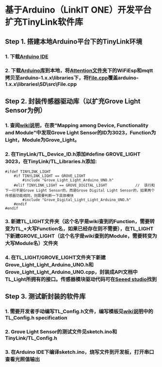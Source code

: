 # 基于Arduino（LinkIT ONE）开发平台扩充TinyLink软件库
## Step 1. 搭建本地Arduino平台下的TinyLink环境
### 1. 下载[Arduino IDE](https://www.arduino.cc/en/Main/Software)
### 2. 下载[Arduino库](https://github.com/TinyLink/TinyLink_Library/tree/master/Software_library/Arduino)到本地，将[Attention文件夹](https://github.com/TinyLink/TinyLink_Library/tree/master/Software_library/Arduino/Attention)下的WiFiEsp和mqtt拷贝至arduino-1.x.x\libraries下，将[File.cpp](https://github.com/TinyLink/TinyLink_Library/blob/master/Software_library/Arduino/Attention/Origin_SD_lib/File.cpp)覆盖arduino-1.x.x\libraries\SD\src\File.cpp
## Step 2. 封装传感器驱动库（以扩充Grove Light Sensor为例）
### 1. 查阅[wiki说明](https://github.com/TinyLink/TinyLink_Library/wiki/Config_Header_File_Generation)，在表"Mapping among Device, Functionality and Module"中发现Grove Light Sensor的ID为3023，Function为Light，Module为Grove_Light。
### 2. 在TinyLink/TL_Device_ID.h添加#define GROVE_LIGHT 3023，在TinyLink/TL_Libraries.h添加:
```
#ifdef TINYLINK_LIGHT
	#if TINYLINK_LIGHT == GROVE_LIGHT
		#include "Grove_Light_Light_Arduino_UNO.h"
	#elif TINYLINK_LIGHT == GROVE_DIGITAL_LIGHT             //  该行和下一行不是Grove Light Sensor的，而是Grove Digital Light Sensor的，如果两个传感器功能相同，则需要判断一下具体模块
		#include "Grove_Digital_Light_Light_Arduino_UNO.h"    
	#endif
#endif
```
### 3. 新建TL_LIGHT文件夹（这个名字是wiki查到的Function，需要转变为TL_+大写Function名，如果已经存在则不需要），在TL_LIGHT下新建GROVE_LIGHT（这个名字是wiki查到的Module，需要转变为大写Module名）文件夹
### 4. 在TL_LIGHT/GROVE_LIGHT文件夹下新建Grove_Light_Light_Arduino_UNO.h和Grove_Light_Light_Arduino_UNO.cpp，封装成API文档中TL_Light所拥有的接口。传感器模块驱动代码可在[Seeed studio](http://wiki.seeedstudio.com/)找到
## Step 3. 测试新封装的软件库
### 1. 需要开发者手动编写TL_Config.h文件，编写模板见[wiki说明](https://github.com/TinyLink/TinyLink_Library/wiki/Config_Header_File_Generation)中的TL_Config.h specification
### 2. Grove Light Sensor的测试文件见sketch.ino和TinyLink/TL_Config.h
### 3. 在Arduino IDE下编译sketch.ino，烧写文件到开发板，打开串口查看光照值输出
